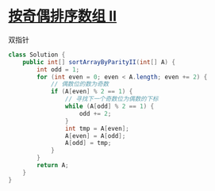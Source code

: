 # [按奇偶排序数组 II](https://leetcode-cn.com/problems/sort-array-by-parity-ii/)

双指针

```java
class Solution {
    public int[] sortArrayByParityII(int[] A) {
        int odd = 1;
        for (int even = 0; even < A.length; even += 2) {
            // 偶数位的数为奇数
            if (A[even] % 2 == 1) {
                // 寻找下一个奇数位为偶数的下标
                while (A[odd] % 2 == 1) {
                    odd += 2;
                }
                int tmp = A[even];
                A[even] = A[odd];
                A[odd] = tmp;
            }
        }
        return A;
    }
}
```


